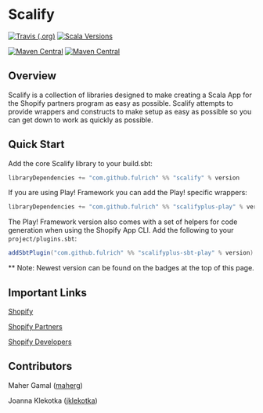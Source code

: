 
# Scalify
[![Travis (.org)](https://img.shields.io/travis/fulrich/scalify?style=flat-square)](https://travis-ci.org/fulrich/scalify)
[![Scala Versions](https://img.shields.io/badge/scala-2.12%20%7C%202.13-blue.svg?style=flat-square)](https://github.com/fulrich/scalify)

[![Maven Central](https://img.shields.io/maven-central/v/com.github.fulrich/scalify_2.12?label=2.12&style=flat-square)](https://repo1.maven.org/maven2/com/github/fulrich/scalify_2.12/)
[![Maven Central](https://img.shields.io/maven-central/v/com.github.fulrich/scalify_2.13?label=2.13&style=flat-square)](https://repo1.maven.org/maven2/com/github/fulrich/scalify_2.13/)

## Overview
Scalify is a collection of libraries designed to make creating a Scala App for the Shopify partners program as easy as possible.
Scalify attempts to provide wrappers and constructs to make setup as easy as possible so you can get down to work as quickly as possible.

## Quick Start
Add the core Scalify library to your build.sbt:
```scala 
libraryDependencies += "com.github.fulrich" %% "scalify" % version
```

If you are using Play! Framework you can add the Play! specific wrappers:
```scala 
libraryDependencies += "com.github.fulrich" %% "scalifyplus-play" % version
```

The Play! Framework version also comes with a set of helpers for code generation when using the Shopify App CLI.
Add the following to your `project/plugins.sbt`:
```scala 
addSbtPlugin("com.github.fulrich" %% "scalifyplus-sbt-play" % version)
```

** Note: Newest version can be found on the badges at the top of this page.

## Important Links
[Shopify](https://ww.shopify.com)

[Shopify Partners](https://www.shopify.com/partners)

[Shopify Developers](https://developers.shopify.com/)

## Contributors
Maher Gamal ([maherg](https://github.com/maherg))

Joanna Klekotka ([jklekotka](https://github.com/jklekotka))
 